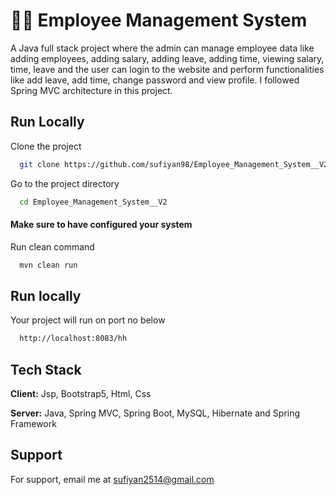 
# 👨‍💻 Employee Management System

A Java full stack project where the admin can manage employee data like adding employees, adding salary, adding leave, adding time, viewing salary, time, leave and the user can login to the website and perform functionalities like add leave, add time, change password and view profile. I followed Spring MVC architecture in this project.


## Run Locally

Clone the project

```bash
  git clone https://github.com/sufiyan98/Employee_Management_System__V2.git
```

Go to the project directory

```bash
  cd Employee_Management_System__V2
```

#### Make sure to have configured your system

Run clean command

```bash
  mvn clean run
```


## Run locally
Your project will run on port no below

```bash
  http://localhost:8083/hh
```
    
## Tech Stack

**Client:** Jsp, Bootstrap5, Html, Css

**Server:** Java, Spring MVC, Spring Boot, MySQL, Hibernate and Spring Framework


## Support

For support, email me at sufiyan2514@gmail.com


